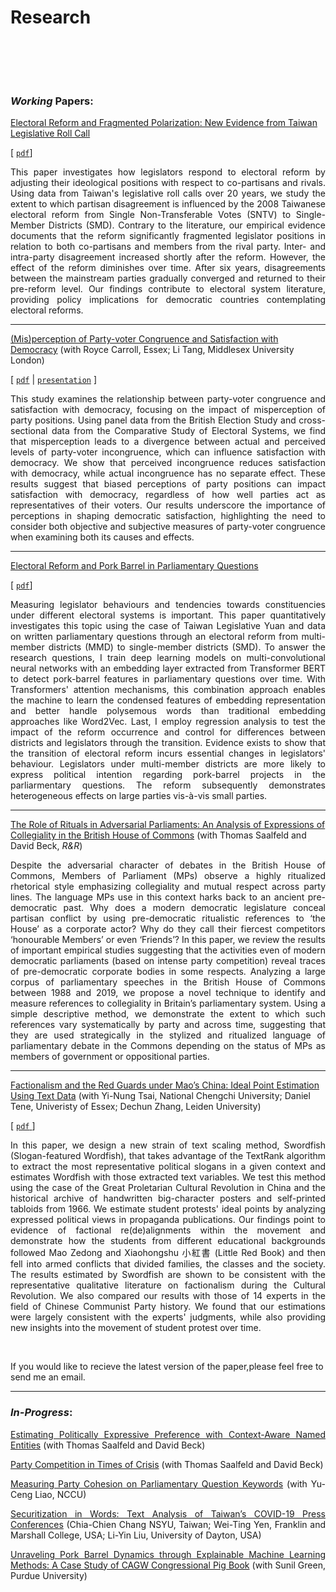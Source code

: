 # Research


<br/><br/>


<div style="text-align: justify">

<!-- My research projects include: *my PhD dissertation on Taiwan's legislative politics*, *quantitative studies of party misplacement, political ideology and collective actions in parliarmentary democracies*, and *computational methods applied to study contemporary China*.  My works mainly uses quantitative text analysis and computational methods (including natural language processing, machine learning classification), to better understand how political elites position themselves through their political narratives, and how their narratives shape their political behaviors and change the mass’ attitudes and expectations towards future. These narratives naturally come from politicians’ speeches and debates, social media accounts and digitized historical records (such as posters during the Cultural Revolution). -->



<br> 

</div>

<!-- <p align="center">
<style>
img {
  border: 1px solid #ddd;
  border-radius: 4px;
  padding: 5px;
  width: 150px;
}
</style>
  <img width="500" height= "110"  src="https://raw.githack.com/davidycliao/erdp/main/paper/images/seven_legis.png" >
  <img width="500" height= "110" src="https://raw.githack.com/davidycliao/erdp/main/paper/images/partywhip_mean.png">
  <img width="500" height= "110"  src="https://raw.githack.com/davidycliao/erdp/main/paper/images/minor_postions_year.png">
  <img width="500" height= "110"  src="https://raw.githack.com/davidycliao/erdp/main/paper/images/major_postions_year.png" >

</p> -->



<div style="text-align: left">

### _Working_ Papers: 


</div>

<u>Electoral Reform and Fragmented Polarization: New Evidence from Taiwan Legislative Roll Call </u>

[ [`pdf`](https://raw.githack.com/davidycliao/working-paper/main/Electoral_Reform_and_Fragmented_Polarisation.pdf)] 

<div style="text-align: justify">

This paper investigates how legislators respond to electoral reform by adjusting their ideological positions with respect to co-partisans and rivals. Using data from Taiwan's legislative roll calls over 20 years, we study the extent to which partisan disagreement is influenced by the 2008 Taiwanese electoral reform  from Single Non-Transferable Votes (SNTV) to Single-Member Districts (SMD). Contrary to the literature, our empirical evidence documents that the reform significantly fragmented legislator positions in relation to both co-partisans and members from the rival party. Inter- and intra-party disagreement increased shortly after the reform. However, the effect of the reform diminishes over time. After six years, disagreements between the mainstream parties gradually converged and returned to their pre-reform level.  Our findings contribute to electoral system literature, providing policy implications for democratic countries contemplating electoral reforms.</div>  

---

<u>(Mis)perception of Party-voter Congruence and Satisfaction with Democracy</u> (with Royce Carroll, Essex; Li Tang, Middlesex University London) 

[ [`pdf`](https://raw.githack.com/davidycliao/working-paper/main/Mis_perception_of_Party_voter_Congruence_and_Satisfaction_with_Democracy.pdf) | [`presentation`](https://raw.githack.com/davidycliao/working-paper/main/mis-per-party-slides.pdf) ] 

<div style="text-align: justify">
This study examines the relationship between party-voter congruence and satisfaction with democracy, focusing on the impact of misperception of party positions. Using panel data from the British Election Study and cross-sectional data from the Comparative Study of Electoral Systems, we find that misperception leads to a divergence between actual and perceived levels of party-voter incongruence, which can influence satisfaction with democracy. We show that perceived incongruence reduces satisfaction with democracy, while actual incongruence has no separate effect. These results suggest that biased perceptions of party positions can impact satisfaction with democracy, regardless of how well parties act as representatives of their voters. Our results underscore the importance of perceptions in shaping democratic satisfaction, highlighting the need to consider both objective and subjective measures of party-voter congruence when examining both its causes and effects. 
</div>  

---

<u>Electoral Reform and Pork Barrel in Parliamentary Questions</u> 

[ [`pdf`](https://raw.githack.com/davidycliao/erpb/master/paper/paper.pdf)] 

<div style="text-align: justify">
Measuring legislator behaviours and tendencies towards constituencies under different electoral systems is important. This paper quantitatively investigates this topic using the case of Taiwan Legislative Yuan and data on written parliamentary questions through an electoral reform from multi-member districts (MMD) to single-member districts (SMD). To answer the research questions, I train deep learning models on multi-convolutional neural networks with an embedding layer extracted from Transformer BERT to detect pork-barrel features in parliamentary questions over time. With Transformers' attention mechanisms, this combination approach enables the machine to learn the condensed features of embedding representation and better handle polysemous words than traditional embedding approaches like Word2Vec. Last, I employ regression analysis to test the impact of the reform occurrence and control for differences between districts and legislators through the transition. Evidence exists to show that the transition of electoral reform incurs essential changes in legislators' behaviour. Legislators under multi-member districts are more likely to express political intention regarding pork-barrel projects in the parliarmentary questions. The reform subsequently demonstrates heterogeneous effects on large parties vis-à-vis small parties.
</div>  

---

<u>The Role of Rituals in Adversarial Parliaments: An Analysis of Expressions of Collegiality in the British House of Commons</u>  (with Thomas Saalfeld and David Beck, *R&R*)

<div style="text-align: justify">
Despite the adversarial character of debates in the British House of Commons, Members of Parliament (MPs) observe a highly ritualized rhetorical style emphasizing collegiality and mutual respect across party lines. The language MPs use in this context harks back to an ancient pre-democratic past. Why does a modern democratic legislature conceal partisan conflict by using pre-democratic ritualistic references to ‘the House’ as a corporate actor? Why do they call their fiercest competitors ‘honourable Members’ or even ‘Friends’? In this paper, we review the results of important empirical studies suggesting that the activities even of modern democratic parliaments (based on intense party competition) reveal traces of pre-democratic corporate bodies in some respects. Analyzing a large corpus of parliamentary speeches in the British House of Commons between 1988 and 2019, we propose a novel technique to identify and measure references to collegiality in Britain’s parliamentary system. Using a simple descriptive method, we demonstrate the extent to which such references vary systematically by party and across time, suggesting that they are used strategically in the stylized and ritualized language of parliamentary debate in the Commons depending on the status of MPs as members of government or oppositional parties.
</div>  

---

<u>Factionalism and the Red Guards under Mao’s China: Ideal Point Estimation Using Text Data</u> (with Yi-Nung Tsai, National Chengchi University; Daniel Tene, Univeristy of Essex; Dechun Zhang, Leiden University)

 [ [`pdf` ](https://raw.githack.com/davidycliao/redguards/master/slides/paper.pdf) ]

<div style="text-align: justify">
In this paper, we design a new strain of text scaling method, Swordfish (Slogan-featured Wordfish), that takes advantage of the TextRank algorithm to extract the most representative political slogans in a given context and estimates Wordfish with those extracted text variables. We test this method using the case of the Great Proletarian Cultural Revolution in China and the historical archive of handwritten big-character posters and self-printed tabloids from 1966. We estimate student protests' ideal points by analyzing expressed political views in propaganda publications. Our findings point to evidence of factional re(de)alignments within the movement and demonstrate how the students from different educational backgrounds followed Mao Zedong and Xiaohongshu 小紅書 (Little Red Book) and then fell into armed conflicts that divided families, the classes and the society. The results estimated by Swordfish are shown to be consistent with the representative qualitative literature on factionalism during the Cultural Revolution. We also compared our results with those of 14 experts in the field of Chinese Communist Party history. We found that our estimations were largely consistent with the experts' judgments, while also providing new insights into the movement of student protest over time.
</div>  


&nbsp;

If you would like to recieve the latest version of the paper,please feel free to send me an email.

---

<div style="text-align: left">


### *In-Progress*: 


</div>

<div style="text-align: justify">


<u>Estimating Politically Expressive Preference with Context-Aware Named Entities</u> (with Thomas Saalfeld and David Beck)

<u>Party Competition in Times of Crisis</u> (with Thomas Saalfeld and David Beck)

<u>Measuring Party Cohesion on Parliamentary Question Keywords</u> (with Yu-Ceng Liao, NCCU)


<u>Securitization in Words: Text Analysis of Taiwan’s COVID-19 Press Conferences</u> (Chia-Chien Chang NSYU, Taiwan; Wei-Ting Yen, Franklin and Marshall College, USA; Li-Yin Liu, University of Dayton, USA) 

<u>Unraveling Pork Barrel Dynamics through Explainable Machine Learning Methods: A Case Study of CAGW Congressional Pig Book</u> (with Sunil Green, Purdue University)




<!-- **Fractured Elites during China's Cultural Revolution: A Measurement Using Machine Learning** [[`abstract`](https://davidycliao.github.io/2023/01/fracturedelite/)] -->


<!-- **State-led Nationalism: Measuring China’s Online Nationalists on Weibo** (with [<span style="color:#778899"> Dechun Zhang, Leiden University</span>](https://www.universiteitleiden.nl/en/staffmembers/dechun-zhang#tab-1)) -->





<!-- **官僚團體如何「重寫」意識形態陳述：以《人民日報》習近平思想的評論為例** (與蔡儀儂) [[`abstract`](https://davidycliao.github.io/2023/01/ccp/)] -->


</div>





<br/><br/>

<!-- 
<div style="text-align: center">

## Prior Research Before PhD:

</div> 



<div style="text-align: justify">

**2016 亦敵亦友:臺灣民眾 對中國印象的評價《社會科學論叢》23(1):63-105** （與吳重禮、楊和縉）


本文援引研究種族議題（或族群政治）兩個相互競逐的理論—「接觸理論」（contact theory）和「團體威脅論」（group threat theory）—作為研究架構，套用於臺灣和中國民眾的接觸經驗，檢證在兩岸人民交流互動益形密切之際，臺灣民眾對於中國的整體印象，是否會因為接觸頻繁而增進瞭解，提升好感？或者，因為接觸和溝通機會的增加，反而影響臺灣民眾對於中國印象產生負面觀感？作者擷取「2012年總統大選後國內民意對兩岸關係與大陸政策之觀點及變化」電話訪問資料，採取「因素分析」（factor analysis）將民眾對於中國大陸的好惡程度印象區分為「既定印象」、「政治印象」，以及「經濟印象」三個面向，並以「迴歸模型」（regression models）和「有序勝算對數模型」（ordered logit model）進行檢驗。本研究貢獻在於，透過實證結果顯示，在「既定印象」和「政治印象」方面，猶如研究預期，泛綠陣營支持者和本省籍選民對於中國抱持較為負面的觀感，其餘不同社會人口特徵的選民並無顯著差異；值得強調的是，在「經濟印象」方面，泛綠陣營支持者和獨立選民對於中國印象並沒有顯著差異。在結論中，本文摘述實證分析要點，並提出中國印象的研究意涵。

**Keywords**：*中國印象*、*接觸理論*、*團體威脅論*、*統獨議題*, *政黨認同*

**Documents**: [`paper`](https://www.airitilibrary.com/Publication/alDetailedMesh?DocID=19956584-201610-201611230014-201611230014-61-95) 

</div>


---

<div style="text-align: justify">

**2016 原民會主委的補助款？檢視「基本設施維護費」在原住民55個鄉、鎮、市、區分配的實證分析《台灣原住民族研究學報》 4(2):23-63**

誰從政治場域中獲得比較多的政策利益？或在政策過程中，能明確主導利益分配？是分配政治研究中時常被提出來討論的研究議題。有鑑於此，本文以分配政治的實證研究為理論基礎，分析專責原住民族公共事務的中央行政機關－「行政院原住民族委員會」－補助全國55 個平地與山地原住民鄉、區、鎮、市的「基本設施維持費」，檢視由原住民委員會補助偏鄉經濟發展的政策方案是否會受到政治、族群（平地或山地身分別）、或族別因素所影響？綜合實證分析結果，在控制若干影響因素後，總統選舉得票表現較為脆弱的鄉、鎮、市、區，所獲得補助金額比例明顯高於其他原住民地區。換言之，基本設施維持經費對於中央行政部門來說，不僅是一種調節地方財政發展的政策工具，同時能幫助總統攏絡對手陣營支持者、擴大選票支持的手段。在後續的結論中，本文摘述實證分析要點，並提出影響政策利益分配的研究意涵。


**Keywords**：*分配政治與政策*、*原住民族*、*團體威脅族群政治論*、*基本設備維持費*, *行政院原住民族委員會*

**Documents**: [`paper`](https://www.airitilibrary.com/Publication/alDetailedMesh?DocID=P20161117001-201612-201702140019-201702140019-23-63&PublishTypeID=P001) 


</div>

---

<div style="text-align: justify">

**2015 The Rationale for Supporting Nuclear Power: Analysis of Taiwanese Public Opinion Survey _International Relations ofthe Asia-Pacific_ 15 (1): 147-176**（Su, Xiaochen, Chung-li Wu, Yen-chieh Liao, Tai-De Lee, and Chen Tsao)

The future of nuclear energy use has become increasingly contentious across the world. This is especially the case in Taiwan, which simultaneously suffers from the instabilities associated with fossil fuel imports and widespread public doubts about the government's ability to handle a Fukushima-scale disaster, while also being increasingly dependent on nuclear energy. This study employs the 2013 Taiwan Election and Democratization Study (TEDS) survey on the Lungmen Nuclear Power Plant to gauge public opinion on the nuclear issue. The results demonstrate that while the public tends to be pro-nuclear when they are informed about the financial consequences of abandoning nuclear power and reassured about safety concerns, opponents of nuclear power, though numerically fewer, tend to be more vocal. Further research is needed to determine the exact logic of the public's decision making, based on a more precise set of preconditions.

**Documents**: [`paper`](https://academic.oup.com/irap/article-abstract/15/1/147/2937074?redirectedFrom=fulltext) 


</div>

---

<div style="text-align: justify">

**2014 原住民議員與補助款的分配 誰比較多？誰又比較少？為什麼？《台灣原住民族研究學報》 4卷2期: 27-45**

在國內，分配政治研究將進發展了近十年，累積相當多的實證研究的基礎，不過以原住民籍民意代表為觀察對象或針對原鄉補助款分配為議題的研究卻付之闕如。鑑此，本文使用臺東縣政府所公布95年度-100年度「議員建議補（捐）助案件」的補助款資料，以「分配政治研究」過去所關心的數項問題應用在台灣原住民的代議制度，並系統性地比較平地原住民議員與山地原住民議員的分配政治行為。從整體的研究結果來說，政黨、資深程度與委員會召集委員等制度性因素對於原住民議員爭取建議案的影響效果不是相當明顯，但諸多選舉因素仍左右原住民議員爭取超額的補助款，而這也意味著原住民議員的利益分配型態與過去一般分配研究存有顯著地差異性。

**Keywords**：*族群政治*、*原住民研究*、*縣議員建議款*

**Documents**: [`paper`](https://www.airitilibrary.com/Publication/alDetailedMesh?DocID=P20161117001-201406-201611180016-201611180016-27-45&PublishTypeID=P001) 


</div> -->


